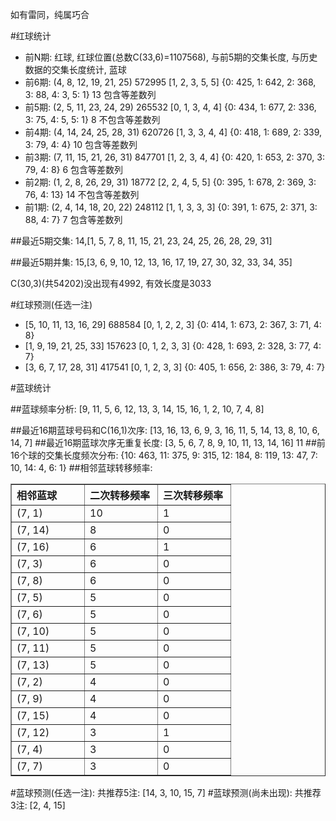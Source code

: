 <!-- 
.. title: 双色球2013094期(2013-08-13)数据分析报告
.. slug: slott-2013094-2013-08-13-report
.. date: 2013-08-14 08:00:00 UTC+08:00
.. tags: Lottery
.. link: 
.. description: 
.. type: text
-->

如有雷同，纯属巧合

<!-- TEASER_END-->

#红球统计

- 前N期: 红球, 红球位置(总数C(33,6)=1107568), 与前5期的交集长度, 与历史数据的交集长度统计, 蓝球
- 前6期: (4, 8, 12, 19, 21, 25) 572995 [1, 2, 3, 5, 5] {0: 425, 1: 642, 2: 368, 3: 88, 4: 3, 5: 1} 13 包含等差数列
- 前5期: (2, 5, 11, 23, 24, 29) 265532 [0, 1, 3, 4, 4] {0: 434, 1: 677, 2: 336, 3: 75, 4: 5, 5: 1} 8 不包含等差数列
- 前4期: (4, 14, 24, 25, 28, 31) 620726 [1, 3, 3, 4, 4] {0: 418, 1: 689, 2: 339, 3: 79, 4: 4} 10 包含等差数列
- 前3期: (7, 11, 15, 21, 26, 31) 847701 [1, 2, 3, 4, 4] {0: 420, 1: 653, 2: 370, 3: 79, 4: 8} 6 包含等差数列
- 前2期: (1, 2, 8, 26, 29, 31) 18772 [2, 2, 4, 5, 5] {0: 395, 1: 678, 2: 369, 3: 76, 4: 13} 14 不包含等差数列
- 前1期: (2, 4, 14, 18, 20, 22) 248112 [1, 1, 3, 3, 3] {0: 391, 1: 675, 2: 371, 3: 88, 4: 7} 7 包含等差数列

##最近5期交集:
14,[1, 5, 7, 8, 11, 15, 21, 23, 24, 25, 26, 28, 29, 31]

##最近5期并集:
15,[3, 6, 9, 10, 12, 13, 16, 17, 19, 27, 30, 32, 33, 34, 35]

C(30,3)(共54202)没出现有4992, 
有效长度是3033

#红球预测(任选一注)

- [5, 10, 11, 13, 16, 29] 688584 [0, 1, 2, 2, 3] {0: 414, 1: 673, 2: 367, 3: 71, 4: 8}
- [1, 9, 19, 21, 25, 33] 157623 [0, 1, 2, 3, 3] {0: 428, 1: 693, 2: 328, 3: 77, 4: 7}
- [3, 6, 7, 17, 28, 31] 417541 [0, 1, 2, 3, 3] {0: 405, 1: 656, 2: 386, 3: 79, 4: 7}

#蓝球统计

##蓝球频率分析:
[9, 11, 5, 6, 12, 13, 3, 14, 15, 16, 1, 2, 10, 7, 4, 8]

##最近16期蓝球号码和C(16,1)次序:
[13, 16, 13, 6, 9, 3, 16, 11, 5, 14, 13, 8, 10, 6, 14, 7]
##最近16期蓝球次序无重复长度:
[3, 5, 6, 7, 8, 9, 10, 11, 13, 14, 16] 11
##前16个球的交集长度频次分布:
{10: 463, 11: 375, 9: 315, 12: 184, 8: 119, 13: 47, 7: 10, 14: 4, 6: 1}
##相邻蓝球转移频率:
<table border="1" class="table table-striped dataframe">
  <thead>
    <tr style="text-align: left;">
      <th style="min-width: 100px;">相邻蓝球</th>
      <th style="min-width: 100px;">二次转移频率</th>
      <th style="min-width: 100px;">三次转移频率</th>
    </tr>
  </thead>
  <tbody>
    <tr>
      <td>  (7, 1)</td>
      <td> 10</td>
      <td> 1</td>
    </tr>
    <tr>
      <td> (7, 14)</td>
      <td>  8</td>
      <td> 0</td>
    </tr>
    <tr>
      <td> (7, 16)</td>
      <td>  6</td>
      <td> 1</td>
    </tr>
    <tr>
      <td>  (7, 3)</td>
      <td>  6</td>
      <td> 0</td>
    </tr>
    <tr>
      <td>  (7, 8)</td>
      <td>  6</td>
      <td> 0</td>
    </tr>
    <tr>
      <td>  (7, 5)</td>
      <td>  5</td>
      <td> 0</td>
    </tr>
    <tr>
      <td>  (7, 6)</td>
      <td>  5</td>
      <td> 0</td>
    </tr>
    <tr>
      <td> (7, 10)</td>
      <td>  5</td>
      <td> 0</td>
    </tr>
    <tr>
      <td> (7, 11)</td>
      <td>  5</td>
      <td> 0</td>
    </tr>
    <tr>
      <td> (7, 13)</td>
      <td>  5</td>
      <td> 0</td>
    </tr>
    <tr>
      <td>  (7, 2)</td>
      <td>  4</td>
      <td> 0</td>
    </tr>
    <tr>
      <td>  (7, 9)</td>
      <td>  4</td>
      <td> 0</td>
    </tr>
    <tr>
      <td> (7, 15)</td>
      <td>  4</td>
      <td> 0</td>
    </tr>
    <tr>
      <td> (7, 12)</td>
      <td>  3</td>
      <td> 1</td>
    </tr>
    <tr>
      <td>  (7, 4)</td>
      <td>  3</td>
      <td> 0</td>
    </tr>
    <tr>
      <td>  (7, 7)</td>
      <td>  3</td>
      <td> 0</td>
    </tr>
  </tbody>
</table>
#蓝球预测(任选一注):
共推荐5注: [14, 3, 10, 15, 7]
#蓝球预测(尚未出现):
共推荐3注: [2, 4, 15]


